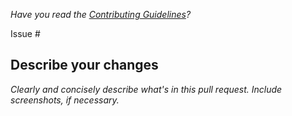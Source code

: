 *Have you read the [Contributing Guidelines](https://github.com/Appsilon/.github/blob/master/CONTRIBUTING.md)?*

Issue #

## Describe your changes

*Clearly and concisely describe what's in this pull request. Include screenshots, if necessary.*
